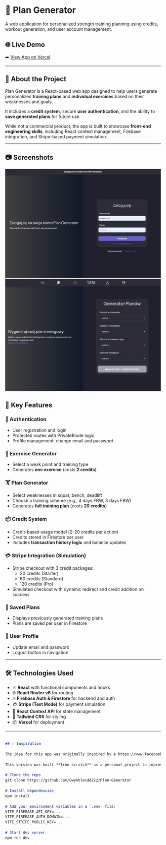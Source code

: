 # 💪 Plan Generator

A web application for personalized strength training planning using credits, workout generation, and user account management.

## 🌐 Live Demo

➡️ [View App on Vercel](https://plan-generator-coral.vercel.app/login)

---

## 🧠 About the Project

Plan Generator is a React-based web app designed to help users generate personalized **training plans** and **individual exercises** based on their weaknesses and goals.

It includes a **credit system**, secure **user authentication**, and the ability to **save generated plans** for future use.

While not a commercial product, the app is built to showcase **front-end engineering skills**, including React context management, Firebase integration, and Stripe-based payment simulation.

---
## 📷 Screenshots
![Login Page](./screenshots/login.jpg)
![Plan Generator](./screenshots/Plan-Generator.jpg)

## 🚀 Key Features

### 🔐 Authentication
- User registration and login
- Protected routes with PrivateRoute logic
- Profile management: change email and password

### 🧠 Exercise Generator
- Select a weak point and training type
- Generates **one exercise** (costs **2 credits**)

### 🏋️ Plan Generator
- Select weaknesses in squat, bench, deadlift
- Choose a training scheme (e.g., 4 days FBW, 3 days FBW)
- Generates **full training plan** (costs **20 credits**)

### 📦 Credit System
- Credit-based usage model (2–20 credits per action)
- Credits stored in Firestore per user
- Includes **transaction history logic** and balance updates

### 💳 Stripe Integration (Simulation)
- Stripe checkout with 3 credit packages:
  - 20 credits (Starter)
  - 60 credits (Standard)
  - 120 credits (Pro)
- Simulated checkout with dynamic redirect and credit addition on success

### 📁 Saved Plans
- Displays previously generated training plans
- Plans are saved per user in Firestore

### 👤 User Profile
- Update email and password
- Logout button in navigation

---

## 🛠️ Technologies Used

- ⚛️ **React** with functional components and hooks
- 🌐 **React Router v6** for routing
- 🔥 **Firebase Auth & Firestore** for backend and auth
- 💳 **Stripe (Test Mode)** for payment simulation
- 🧠 **React Context API** for state management
- 🎨 **Tailwind CSS** for styling
- 📦 **Vercel** for deployment

---


```md

## 💡 Inspiration

The idea for this app was originally inspired by a https://www.facebook.com/ExerciseGenerator project from 2022, which has since been abandoned. The original creators are no longer active, and the official page and social media presence are inactive.

This version was built **from scratch** as a personal project to improve full-stack development skills and present a modern, clean, and fully working version of the concept. Screenshots and short videos from the original app served as a loose reference point.

# Clone the repo
git clone https://github.com/Gwynbleidd222/Plan-Generator

# Install dependencies
npm install

# Add your environment variables in a `.env` file:
VITE_FIREBASE_API_KEY=...
VITE_FIREBASE_AUTH_DOMAIN=...
VITE_STRIPE_PUBLIC_KEY=...

# Start dev server
npm run dev